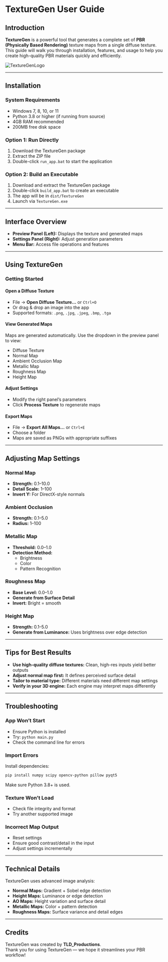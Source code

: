 # TextureGen User Guide

## Introduction

**TextureGen** is a powerful tool that generates a complete set of **PBR (Physically Based Rendering)** texture maps from a single diffuse texture. This guide will walk you through installation, features, and usage to help you create high-quality PBR materials quickly and efficiently.

![TextureGenLogo](https://github.com/user-attachments/assets/a5be5614-8230-41b3-a4b2-3ea7566854c8)

---

## Installation

### System Requirements

- Windows 7, 8, 10, or 11  
- Python 3.8 or higher (if running from source)  
- 4GB RAM recommended  
- 200MB free disk space  

### Option 1: Run Directly

1. Download the TextureGen package  
2. Extract the ZIP file  
3. Double-click `run_app.bat` to start the application  

### Option 2: Build an Executable

1. Download and extract the TextureGen package  
2. Double-click `build_app.bat` to create an executable  
3. The app will be in `dist/TextureGen`  
4. Launch via `TextureGen.exe`  

---

## Interface Overview

- **Preview Panel (Left):** Displays the texture and generated maps  
- **Settings Panel (Right):** Adjust generation parameters  
- **Menu Bar:** Access file operations and features  

---

## Using TextureGen

### Getting Started

#### Open a Diffuse Texture
- File → **Open Diffuse Texture...** or `Ctrl+O`  
- Or drag & drop an image into the app  
- Supported formats: `.png`, `.jpg`, `.jpeg`, `.bmp`, `.tga`

#### View Generated Maps
Maps are generated automatically. Use the dropdown in the preview panel to view:

- Diffuse Texture  
- Normal Map  
- Ambient Occlusion Map  
- Metallic Map  
- Roughness Map  
- Height Map  

#### Adjust Settings
- Modify the right panel’s parameters  
- Click **Process Texture** to regenerate maps  

#### Export Maps
- File → **Export All Maps...** or `Ctrl+E`  
- Choose a folder  
- Maps are saved as PNGs with appropriate suffixes  

---

## Adjusting Map Settings

### Normal Map
- **Strength:** 0.1–10.0  
- **Detail Scale:** 1–100  
- **Invert Y:** For DirectX-style normals  

### Ambient Occlusion
- **Strength:** 0.1–5.0  
- **Radius:** 1–100  

### Metallic Map
- **Threshold:** 0.0–1.0  
- **Detection Method:**  
  - Brightness  
  - Color  
  - Pattern Recognition  

### Roughness Map
- **Base Level:** 0.0–1.0  
- **Generate from Surface Detail**  
- **Invert:** Bright = smooth  

### Height Map
- **Strength:** 0.1–5.0  
- **Generate from Luminance:** Uses brightness over edge detection  

---

## Tips for Best Results

- **Use high-quality diffuse textures:** Clean, high-res inputs yield better outputs  
- **Adjust normal map first:** It defines perceived surface detail  
- **Tailor to material type:** Different materials need different map settings  
- **Verify in your 3D engine:** Each engine may interpret maps differently  

---

## Troubleshooting

### App Won’t Start
- Ensure Python is installed  
- Try: `python main.py`  
- Check the command line for errors  

### Import Errors
Install dependencies:
```bash
pip install numpy scipy opencv-python pillow pyqt5
```
Make sure Python 3.8+ is used.

### Texture Won’t Load
- Check file integrity and format  
- Try another supported image  

### Incorrect Map Output
- Reset settings  
- Ensure good contrast/detail in the input  
- Adjust settings incrementally  

---

## Technical Details

TextureGen uses advanced image analysis:

- **Normal Maps:** Gradient + Sobel edge detection  
- **Height Maps:** Luminance or edge detection  
- **AO Maps:** Height variation and surface detail  
- **Metallic Maps:** Color + pattern detection  
- **Roughness Maps:** Surface variance and detail edges  

---

## Credits

TextureGen was created by **TLD_Productions**.  
Thank you for using TextureGen — we hope it streamlines your PBR workflow!
